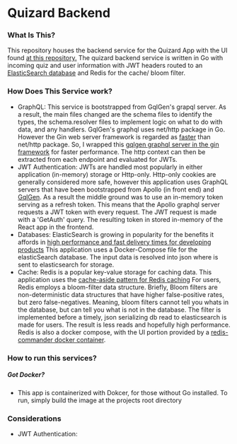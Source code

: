 # Quizard Backend

### What Is This?

This repository houses the backend service for the Quizard App with the UI found [at this repository.](https://github.com/Step-henC/quizard_ui)
The quizard backend service is written in Go with incoming quiz and user information with JWT headers routed to an [ElasticSearch database](https://pkg.go.dev/github.com/elastic/go-elasticsearch/v7) 
and Redis for the cache/ bloom filter.

### How Does This Service work?
- GraphQL: This service is bootstrapped from GqlGen's grapql server. As a result, the main files changed are the schema files to identify the types, the schema.resolver files
  to implement logic on what to do with data, and any handlers. GqlGen's graphql uses net/http package in Go. However the Gin web server framework is regarded as [faster](https://veryfirstfact.com/comparing-gorilla-mux-gin-net-http-for-http-web-framework/#:~:text=Gin%20makes%20use%20of%20httprouter%2C%20which%20performs%20operations%20more%20quickly)
  than net/http package. So, I wrapped this [gqlgen graphql server in the gin framework](https://gqlgen.com/recipes/gin/) for faster performance. The http context can then be extracted from each endpoint and
  evaluated for JWTs.
- JWT Authentication: JWTs are handled most popularly in either application (in-memory) storage or Http-only. Http-only cookies are generally considered more safe, however
  this application uses GraphQL servers that have been bootstrapped from Apollo (in front end) and [GqlGen](https://gqlgen.com/). As a result the middle ground was to use an in-memory token serving
  as a refresh token. This means that the Apollo graphql server requests a JWT token with every request. The JWT request is made with a 'GetAuth' query. The resulting token in stored in-memory of the React
  app in the frontend.
- Databases: ElasticSearch is growing in popularity for the benefits it affords in [high performance and fast delivery times for developing products](https://aws.amazon.com/what-is/elasticsearch/#:~:text=Elasticsearch%20benefits,-Fast%20time%2Dto&text=Elasticsearch%20offers%20simple%20REST%2Dbased,applications%20for%20various%20use%20cases.)
  This application uses a Docker-Compose file for the elasticSearch database. The input data is resolved into json where is sent to elasticsearch for storage.
- Cache: Redis is a popular key-value storage for caching data. This application uses the [cache-aside pattern for Redis caching](https://codedamn.com/news/backend/advanced-redis-caching-techniques#:~:text=use%20in%20Redis.-,Cache%2DAside%20Pattern,-The%20cache%2Daside)
  For users, Redis employs a bloom-filter data structure. Briefly, Bloom filters are non-deterministic data structures that have higher false-positive rates,
  but zero false-negatives. Meaning, bloom filters cannot tell you whats in the database, but can tell you what is not in the database. The filter
  is implemented before a timely, json serializing db read to elasticsearch is made for users. The result is less reads and hopefully high performance.
  Redis is also a docker compose, with the UI portion provided by a [redis-commander docker container](https://migueldoctor.medium.com/run-redis-redis-commander-in-3-steps-using-docker-195fc6fa7076).

### How to run this services? 
##### Got Docker?
  - This app is containerized with Dokcer, for those without Go installed. To run, simply build the image at the projects root directory

### Considerations
  - JWT Authentication: 
